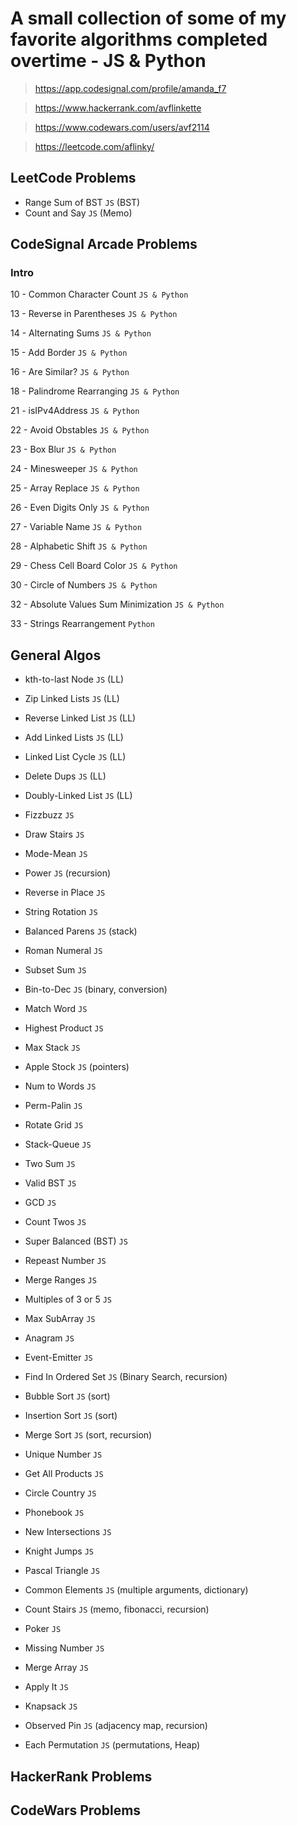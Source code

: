 # A small collection of some of my favorite algorithms completed overtime - JS &amp; Python
> https://app.codesignal.com/profile/amanda_f7

> https://www.hackerrank.com/avflinkette

> https://www.codewars.com/users/avf2114

> https://leetcode.com/aflinky/

## LeetCode Problems
- Range Sum of BST `JS` (BST)
- Count and Say `JS` (Memo)

## CodeSignal Arcade Problems
### Intro
10 -  Common Character Count `JS & Python`

13 -  Reverse in Parentheses `JS & Python`

14 -  Alternating Sums `JS & Python`

15 -  Add Border `JS & Python`

16 -  Are Similar? `JS & Python`

18 -  Palindrome Rearranging `JS & Python`

21 -  isIPv4Address `JS & Python`

22 -  Avoid Obstables `JS & Python`

23 -  Box Blur `JS & Python`

24 -  Minesweeper `JS & Python`

25 -  Array Replace `JS & Python`

26 -  Even Digits Only `JS & Python`

27 -  Variable Name `JS & Python`

28 -  Alphabetic Shift `JS & Python`

29 -  Chess Cell Board Color `JS & Python`

30 -  Circle of Numbers `JS & Python`

32 -  Absolute Values Sum Minimization `JS & Python`

33 -  Strings Rearrangement `Python`

## General Algos
- kth-to-last Node `JS` (LL)
- Zip Linked Lists `JS` (LL)
- Reverse Linked List `JS` (LL)
- Add Linked Lists `JS` (LL)
- Linked List Cycle `JS` (LL)
- Delete Dups `JS` (LL)
- Doubly-Linked List `JS` (LL)

- Fizzbuzz `JS`
- Draw Stairs `JS`
- Mode-Mean `JS`

- Power `JS` (recursion)
- Reverse in Place `JS`
- String Rotation `JS`

- Balanced Parens `JS` (stack)
- Roman Numeral `JS`
- Subset Sum `JS`
- Bin-to-Dec `JS` (binary, conversion)

- Match Word `JS`
- Highest Product `JS`
- Max Stack `JS`
- Apple Stock `JS` (pointers)
- Num to Words `JS`
- Perm-Palin `JS`

- Rotate Grid `JS`
- Stack-Queue `JS`
- Two Sum `JS`
- Valid BST `JS`
- GCD `JS`

- Count Twos `JS`
- Super Balanced (BST) `JS`
- Repeast Number `JS`
- Merge Ranges `JS`

- Multiples of 3 or 5 `JS`
- Max SubArray `JS`
- Anagram `JS`
- Event-Emitter `JS`
- Find In Ordered Set `JS` (Binary Search, recursion)

- Bubble Sort `JS` (sort)
- Insertion Sort `JS` (sort)
- Merge Sort `JS` (sort, recursion)
- Unique Number `JS`
- Get All Products `JS`
- Circle Country `JS`

- Phonebook `JS`
- New Intersections `JS`
- Knight Jumps `JS`
- Pascal Triangle `JS`
- Common Elements `JS` (multiple arguments, dictionary)

- Count Stairs `JS` (memo, fibonacci, recursion)
- Poker `JS`
- Missing Number `JS`
- Merge Array `JS`
- Apply It `JS`
- Knapsack `JS`
- Observed Pin `JS` (adjacency map, recursion)

- Each Permutation `JS` (permutations, Heap)

## HackerRank Problems

## CodeWars Problems
